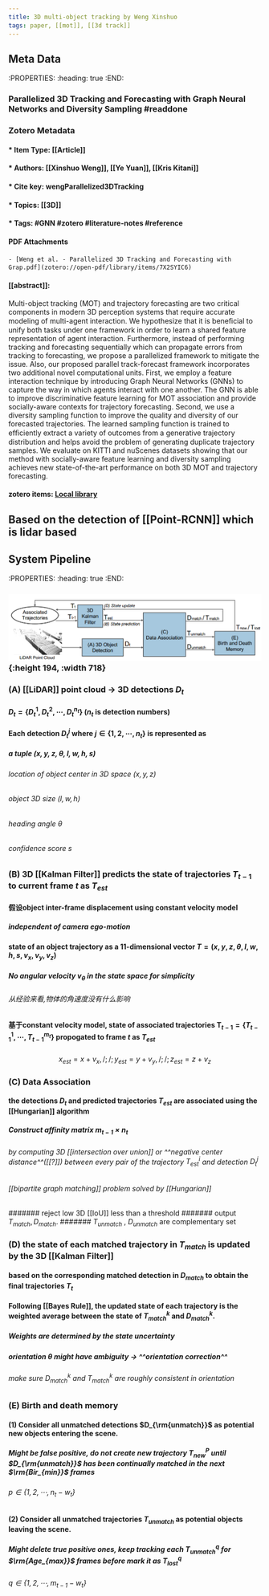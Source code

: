 ```yaml
---
title: 3D multi-object tracking by Weng Xinshuo
tags: paper, [[mot]], [[3d track]]
---
```

## Meta Data
:PROPERTIES:
:heading: true
:END:
### Parallelized 3D Tracking and Forecasting with Graph Neural Networks and Diversity Sampling #readdone
### Zotero Metadata

#### * Item Type: [[Article]]
#### * Authors: [[Xinshuo Weng]], [[Ye Yuan]], [[Kris Kitani]]
#### * Cite key: wengParallelized3DTracking
#### * Topics: [[3D]]
#### * Tags: #GNN #zotero #literature-notes #reference

#### PDF Attachments
	- [Weng et al. - Parallelized 3D Tracking and Forecasting with Grap.pdf](zotero://open-pdf/library/items/7X2SYIC6)

#### [[abstract]]:
Multi-object tracking (MOT) and trajectory forecasting are two critical components in modern 3D perception systems that require accurate modeling of multi-agent interaction. We hypothesize that it is beneﬁcial to unify both tasks under one framework in order to learn a shared feature representation of agent interaction. Furthermore, instead of performing tracking and forecasting sequentially which can propagate errors from tracking to forecasting, we propose a parallelized framework to mitigate the issue. Also, our proposed parallel track-forecast framework incorporates two additional novel computational units. First, we employ a feature interaction technique by introducing Graph Neural Networks (GNNs) to capture the way in which agents interact with one another. The GNN is able to improve discriminative feature learning for MOT association and provide socially-aware contexts for trajectory forecasting. Second, we use a diversity sampling function to improve the quality and diversity of our forecasted trajectories. The learned sampling function is trained to efﬁciently extract a variety of outcomes from a generative trajectory distribution and helps avoid the problem of generating duplicate trajectory samples. We evaluate on KITTI and nuScenes datasets showing that our method with socially-aware feature learning and diversity sampling achieves new state-of-the-art performance on both 3D MOT and trajectory forecasting.

#### zotero items: [Local library](zotero://select/items/1_YICQ8PIG)
## Based on the detection of [[Point-RCNN]] which is lidar based
## System Pipeline
:PROPERTIES:
:heading: true
:END:
### ![image.png](/assets/pages_3d_multi-object_tracking_by_weng_xinshuo_1611217315255_0.png){:height 194, :width 718}
### (A) [[LiDAR]] point cloud -> 3D detections $D_t$
#### $D_t=\{D_t^1,D_t^2,\cdots,D_t^{n_t}\}$ ($n_t$ is detection numbers)
#### Each detection $D_t^j$ where $j\in{\{1,2,\cdots, n_t\}}$ is represented as
##### a tuple $(x,y,z,\theta,l,w,h,s)$
###### location of object center in 3D space $(x,y,z)$
###### object 3D size $(l,w,h)$
###### heading angle $\theta$
###### confidence score $s$
### (B) 3D [[Kalman Filter]] predicts the state of trajectories $T_{t-1}$ to current frame $t$ as $T_{est}$
#### 假设object inter-frame displacement using **constant velocity model**
##### independent of camera ego-motion
#### state of an object trajectory as a 11-dimensional vector $T=(x,y,z,\theta,l,w,h,s,v_x,v_y,v_z)$
##### No angular velocity $v_{\theta}$ in the state space for simplicity
###### 从经验来看,物体的角速度没有什么影响
#### 基于constant velocity model, state of associated trajectories $\mathbf{T}_{t-1}=\{T_{t-1}^1, \cdots, T_{t-1}^{m_t}\}$ propogated to frame $t$ as $T_{est}$
#####
$$x_{est}=x+v_x, /; /; y_{est}=y+v_y, /; /; z_{est}=z+v_z$$
### (C) Data Association
#### the detections $D_t$ and predicted trajectories $T_{est}$ are associated using the [[Hungarian]] algorithm
##### Construct affinity matrix $m_{t-1}\times n_t$
###### by computing 3D [[intersection over union]] or ^^negative center distance^^([[?]]) between every pair of the trajectory $T_{est}^i$ and detection $D_t^j$
###### [[bipartite graph matching]] problem solved by [[Hungarian]]
####### reject low 3D [[IoU]] less than a threshold
####### output $T_{match}, D_{match}$.
####### $T_{unmatch}$ , $D_{unmatch}$ are complementary set
### (D) the state of each matched trajectory in $T_{match}$ is updated by the 3D [[Kalman Filter]]
#### based on the corresponding matched detection in $D_{match}$ to obtain the final trajectories $T_t$
#### Following [[Bayes Rule]], the updated state of each trajectory is the weighted average between the state of $T_{match}^k$ and $D_{match}^k$.
##### Weights are determined by the state uncertainty
##### orientation $\theta$ might have ambiguity -> ^^orientation correction^^
###### make sure $D_{match}^k$ and $T_{match}^k$ are roughly consistent in orientation
### (E) Birth and death memory
#### (1) Consider all unmatched detections $D_{\rm{unmatch}}$ as potential new objects entering the scene.
##### Might be false positive, do not create new trajectory $T_{new}^P$ until $D_{\rm{unmatch}}$ has been **continually** matched in the next $\rm{Bir_{min}}$ frames
###### $p\in{\{1,2,\cdots,n_t - w_t\}}$
#### (2) Consider all unmatched trajectories $T_{unmatch}$ as potential objects leaving the scene.
##### Might delete true positive ones, keep tracking each $T_{unmatch}^q$ for $\rm{Age_{max}}$ frames before mark it as $T_{lost}^q$
###### $q\in{\{1,2, \cdots, m_{t-1}-w_t\}}$
##
##
##
